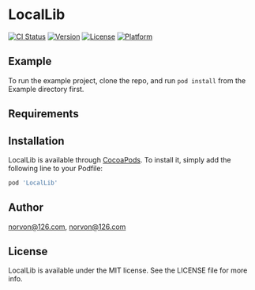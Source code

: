# LocalLib

[![CI Status](https://img.shields.io/travis/norvon@126.com/LocalLib.svg?style=flat)](https://travis-ci.org/norvon@126.com/LocalLib)
[![Version](https://img.shields.io/cocoapods/v/LocalLib.svg?style=flat)](https://cocoapods.org/pods/LocalLib)
[![License](https://img.shields.io/cocoapods/l/LocalLib.svg?style=flat)](https://cocoapods.org/pods/LocalLib)
[![Platform](https://img.shields.io/cocoapods/p/LocalLib.svg?style=flat)](https://cocoapods.org/pods/LocalLib)

## Example

To run the example project, clone the repo, and run `pod install` from the Example directory first.

## Requirements

## Installation

LocalLib is available through [CocoaPods](https://cocoapods.org). To install
it, simply add the following line to your Podfile:

```ruby
pod 'LocalLib'
```

## Author

norvon@126.com, norvon@126.com

## License

LocalLib is available under the MIT license. See the LICENSE file for more info.
